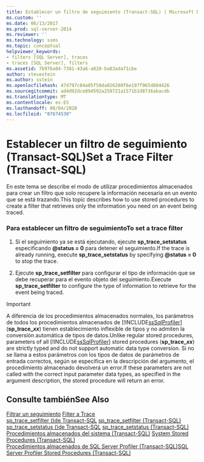```yaml
---
title: Establecer un filtro de seguimiento (Transact-SQL) | Microsoft Docs
ms.custom: ''
ms.date: 06/13/2017
ms.prod: sql-server-2014
ms.reviewer: ''
ms.technology: ssms
ms.topic: conceptual
helpviewer_keywords:
- filters [SQL Server], traces
- traces [SQL Server], filters
ms.assetid: 7b976a84-7381-43a6-a828-ba83ada71cbe
author: stevestein
ms.author: sstein
ms.openlocfilehash: 47d797c84a05f50da026280f6e197f965d804426
ms.sourcegitcommit: ad4d92dce894592a259721a1571b1d8736abacdb
ms.translationtype: MT
ms.contentlocale: es-ES
ms.lasthandoff: 08/04/2020
ms.locfileid: "87674530"
---
```

# <a name="set-a-trace-filter-transact-sql"></a><span data-ttu-id="bbc5a-102">Establecer un filtro de seguimiento (Transact-SQL)</span><span class="sxs-lookup"><span data-stu-id="bbc5a-102">Set a Trace Filter (Transact-SQL)</span></span>
  <span data-ttu-id="bbc5a-103">En este tema se describe el modo de utilizar procedimientos almacenados para crear un filtro que solo recupere la información necesaria en un evento que se está trazando.</span><span class="sxs-lookup"><span data-stu-id="bbc5a-103">This topic describes how to use stored procedures to create a filter that retrieves only the information you need on an event being traced.</span></span>  
  
### <a name="to-set-a-trace-filter"></a><span data-ttu-id="bbc5a-104">Para establecer un filtro de seguimiento</span><span class="sxs-lookup"><span data-stu-id="bbc5a-104">To set a trace filter</span></span>  
  
1.  <span data-ttu-id="bbc5a-105">Si el seguimiento ya se está ejecutando, ejecute **sp_trace_setstatus** especificando **@status = 0** para detener el seguimiento.</span><span class="sxs-lookup"><span data-stu-id="bbc5a-105">If the trace is already running, execute **sp_trace_setstatus** by specifying **@status = 0** to stop the trace.</span></span>  
  
2.  <span data-ttu-id="bbc5a-106">Ejecute **sp_trace_setfilter** para configurar el tipo de información que se debe recuperar para el evento objeto del seguimiento.</span><span class="sxs-lookup"><span data-stu-id="bbc5a-106">Execute **sp_trace_setfilter** to configure the type of information to retrieve for the event being traced.</span></span>  
  
> [!IMPORTANT]
>  <span data-ttu-id="bbc5a-107">A diferencia de los procedimientos almacenados normales, los parámetros de todos los procedimientos almacenados de [!INCLUDE[ssSqlProfiler](../../includes/sssqlprofiler-md.md)] (<strong>sp_trace_*xx*</strong>) tienen establecimiento inflexible de tipos y no admiten la conversión automática de tipos de datos.</span><span class="sxs-lookup"><span data-stu-id="bbc5a-107">Unlike regular stored procedures, parameters of all [!INCLUDE[ssSqlProfiler](../../includes/sssqlprofiler-md.md)] stored procedures (<strong>sp_trace_*xx*</strong>) are strictly typed and do not support automatic data type conversion.</span></span> <span data-ttu-id="bbc5a-108">Si no se llama a estos parámetros con los tipos de datos de parámetros de entrada correctos, según se especifica en la descripción del argumento, el procedimiento almacenado devolverá un error.</span><span class="sxs-lookup"><span data-stu-id="bbc5a-108">If these parameters are not called with the correct input parameter data types, as specified in the argument description, the stored procedure will return an error.</span></span>  
  
## <a name="see-also"></a><span data-ttu-id="bbc5a-109">Consulte también</span><span class="sxs-lookup"><span data-stu-id="bbc5a-109">See Also</span></span>  
 <span data-ttu-id="bbc5a-110">[Filtrar un seguimiento](../../relational-databases/sql-trace/filter-a-trace.md) </span><span class="sxs-lookup"><span data-stu-id="bbc5a-110">[Filter a Trace](../../relational-databases/sql-trace/filter-a-trace.md) </span></span>  
 <span data-ttu-id="bbc5a-111">[sp_trace_setfilter &#40;&#41;de Transact-SQL](/sql/relational-databases/system-stored-procedures/sp-trace-setfilter-transact-sql) </span><span class="sxs-lookup"><span data-stu-id="bbc5a-111">[sp_trace_setfilter &#40;Transact-SQL&#41;](/sql/relational-databases/system-stored-procedures/sp-trace-setfilter-transact-sql) </span></span>  
 <span data-ttu-id="bbc5a-112">[sp_trace_setstatus &#40;&#41;de Transact-SQL](/sql/relational-databases/system-stored-procedures/sp-trace-setstatus-transact-sql) </span><span class="sxs-lookup"><span data-stu-id="bbc5a-112">[sp_trace_setstatus &#40;Transact-SQL&#41;](/sql/relational-databases/system-stored-procedures/sp-trace-setstatus-transact-sql) </span></span>  
 <span data-ttu-id="bbc5a-113">[Procedimientos almacenados del sistema &#40;Transact-SQL&#41;](/sql/relational-databases/system-stored-procedures/system-stored-procedures-transact-sql) </span><span class="sxs-lookup"><span data-stu-id="bbc5a-113">[System Stored Procedures &#40;Transact-SQL&#41;](/sql/relational-databases/system-stored-procedures/system-stored-procedures-transact-sql) </span></span>  
 [<span data-ttu-id="bbc5a-114">Procedimientos almacenados de SQL Server Profiler &#40;Transact-SQL&#41;</span><span class="sxs-lookup"><span data-stu-id="bbc5a-114">SQL Server Profiler Stored Procedures &#40;Transact-SQL&#41;</span></span>](/sql/relational-databases/system-stored-procedures/sql-server-profiler-stored-procedures-transact-sql)  
  
  
